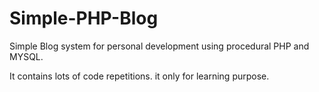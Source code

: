 # Simple-PHP-Blog
Simple Blog system for personal development using procedural PHP and MYSQL. 

It contains lots of code repetitions.
it only for learning purpose.

